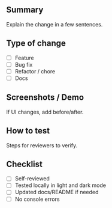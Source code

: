 ## Summary
Explain the change in a few sentences.

## Type of change
- [ ] Feature
- [ ] Bug fix
- [ ] Refactor / chore
- [ ] Docs

## Screenshots / Demo
If UI changes, add before/after.

## How to test
Steps for reviewers to verify.

## Checklist
- [ ] Self-reviewed
- [ ] Tested locally in light and dark mode
- [ ] Updated docs/README if needed
- [ ] No console errors
